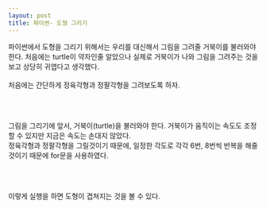 ```yaml
---
layout: post
title: 파이썬- 도형 그리기
---
```


 파이썬에서 도형을 그리기 위해서는 우리를 대신해서 그림을 그려줄 거북이를 불러와야 한다. 처음에는 turtle이 약자인줄 알았으나 실제로 거북이가 나와 그림을 그려주는 것을 보고 상당히 
귀엽다고 생각했다.
<br><br>
 처음에는 간단하게 정육각형과 정팔각형을 그려보도록 하자.<br>
<script src="https://gist.github.com/7I7H/9842a787cc0c253d637eea6b9cf681dd.js"></script><br><br> 
 그림을 그리기에 앞서, 거북이(turtle)을 불러와야 한다. 거북이가 움직이는 속도도 조정할 수 있지만 지금은 속도는 손대지 않았다. <br>
정육각형과 정팔각형을 그릴것이기 때문에, 일정한 각도로 각각 6번, 8번씩 반복을 해줄 것이기 때문에 for문을 사용하였다.<br>
<script src="https://gist.github.com/7I7H/656da52a036e8d6ee7278264b0a7ec1e.js"></script><br><br>
 이렇게 실행을 하면 도형이 겹쳐지는 것을 볼 수 있다.<br>
